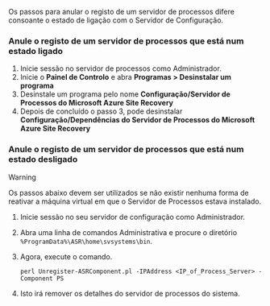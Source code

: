 Os passos para anular o registo de um servidor de processos difere consoante o estado de ligação com o Servidor de Configuração.

### <a name="unregister-a-process-server-that-is-in-a-connected-state"></a>Anule o registo de um servidor de processos que está num estado ligado

1. Inicie sessão no servidor de processos como Administrador.
2. Inicie o **Painel de Controlo** e abra **Programas > Desinstalar um programa**
3. Desinstale um programa pelo nome **Configuração/Servidor de Processos do Microsoft Azure Site Recovery**
4. Depois de concluído o passo 3, pode desinstalar **Configuração/Dependências do Servidor de Processos do Microsoft Azure Site Recovery**

### <a name="unregister-a-process-server-that-is-in-a-disconnected-state"></a>Anule o registo de um servidor de processos que está num estado desligado

> [!WARNING]
> Os passos abaixo devem ser utilizados se não existir nenhuma forma de reativar a máquina virtual em que o Servidor de Processos estava instalado.

1. Inicie sessão no seu servidor de configuração como Administrador.
2. Abra uma linha de comandos Administrativa e procure o diretório `%ProgramData%\ASR\home\svsystems\bin`.
3. Agora, execute o comando.

    ```
    perl Unregister-ASRComponent.pl -IPAddress <IP_of_Process_Server> -Component PS
    ```
4. Isto irá remover os detalhes do servidor de processos do sistema.
